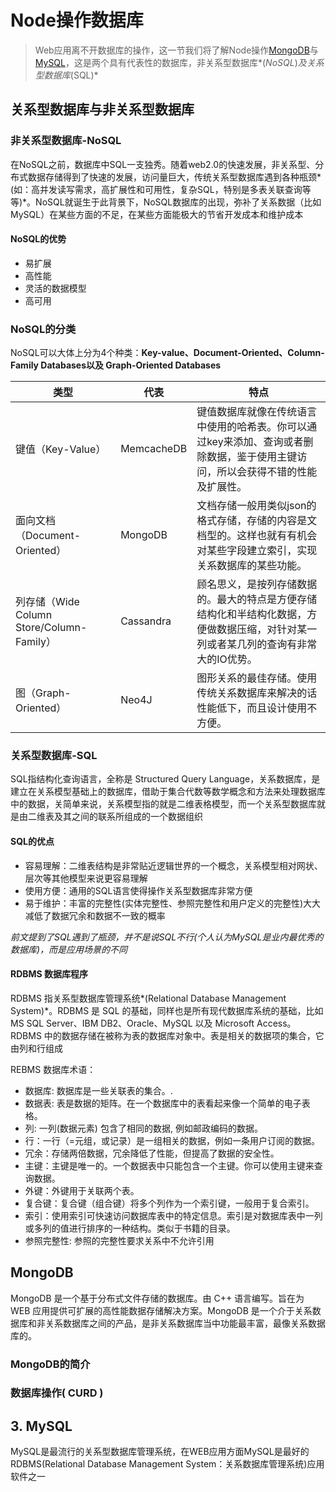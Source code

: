 # Node操作数据库

> Web应用离不开数据库的操作，这一节我们将了解Node操作[MongoDB](https://www.mongodb.com/)与[MySQL](https://www.mysql.com/)，这是两个具有代表性的数据库，非关系型数据库*(*NoSQL*)*及关系型数据库*(SQL)*

## 关系型数据库与非关系型数据库

### 非关系型数据库-NoSQL
在NoSQL之前，数据库中SQL一支独秀。随着web2.0的快速发展，非关系型、分布式数据存储得到了快速的发展，访问量巨大，传统关系型数据库遇到各种瓶颈*(如：高并发读写需求，高扩展性和可用性，复杂SQL，特别是多表关联查询等等)*。NoSQL就诞生于此背景下，NoSQL数据库的出现，弥补了关系数据（比如MySQL）在某些方面的不足，在某些方面能极大的节省开发成本和维护成本

#### NoSQL的优势
 - 易扩展
 - 高性能
 - 灵活的数据模型
 - 高可用


### NoSQL的分类

NoSQL可以大体上分为4个种类：**Key-value、Document-Oriented、Column-Family Databases以及 Graph-Oriented Databases**

| 类型                                   | 代表         | 特点                                       |
| ------------------------------------ | ---------- | ---------------------------------------- |
| 键值（Key-Value）                        | MemcacheDB | 键值数据库就像在传统语言中使用的哈希表。你可以通过key来添加、查询或者删除数据，鉴于使用主键访问，所以会获得不错的性能及扩展性。 |
| 面向文档（Document-Oriented）              | MongoDB    | 文档存储一般用类似json的格式存储，存储的内容是文档型的。这样也就有有机会对某些字段建立索引，实现关系数据库的某些功能。 |
| 列存储（Wide Column Store/Column-Family） | Cassandra  | 顾名思义，是按列存储数据的。最大的特点是方便存储结构化和半结构化数据，方便做数据压缩，对针对某一列或者某几列的查询有非常大的IO优势。 |
| 图（Graph-Oriented）                    | Neo4J      | 图形关系的最佳存储。使用传统关系数据库来解决的话性能低下，而且设计使用不方便。  |

### 关系型数据库-SQL

SQL指结构化查询语言，全称是 Structured Query Language，关系数据库，是建立在关系模型基础上的数据库，借助于集合代数等数学概念和方法来处理数据库中的数据，关简单来说，关系模型指的就是二维表格模型，而一个关系型数据库就是由二维表及其之间的联系所组成的一个数据组织

#### SQL的优点

- 容易理解：二维表结构是非常贴近逻辑世界的一个概念，关系模型相对网状、层次等其他模型来说更容易理解
- 使用方便：通用的SQL语言使得操作关系型数据库非常方便
- 易于维护：丰富的完整性(实体完整性、参照完整性和用户定义的完整性)大大减低了数据冗余和数据不一致的概率

*前文提到了SQL遇到了瓶颈，并不是说SQL不行(个人认为MySQL是业内最优秀的数据库)，而是应用场景的不同*

#### RDBMS 数据库程序
RDBMS 指关系型数据库管理系统*(Relational Database Management System)*。RDBMS 是 SQL 的基础，同样也是所有现代数据库系统的基础，比如 MS SQL Server、IBM DB2、Oracle、MySQL 以及 Microsoft Access。RDBMS 中的数据存储在被称为表的数据库对象中。表是相关的数据项的集合，它由列和行组成

REBMS 数据库术语：

- 数据库:  数据库是一些关联表的集合。.
- 数据表: 表是数据的矩阵。在一个数据库中的表看起来像一个简单的电子表格。
- 列: 一列(数据元素) 包含了相同的数据, 例如邮政编码的数据。
- 行：一行（=元组，或记录）是一组相关的数据，例如一条用户订阅的数据。
- 冗余：存储两倍数据，冗余降低了性能，但提高了数据的安全性。
- 主键：主键是唯一的。一个数据表中只能包含一个主键。你可以使用主键来查询数据。
- 外键：外键用于关联两个表。
- 复合键：复合键（组合键）将多个列作为一个索引键，一般用于复合索引。
- 索引：使用索引可快速访问数据库表中的特定信息。索引是对数据库表中一列或多列的值进行排序的一种结构。类似于书籍的目录。
- 参照完整性: 参照的完整性要求关系中不允许引用


##  MongoDB

MongoDB 是一个基于分布式文件存储的数据库。由 C++ 语言编写。旨在为 WEB 应用提供可扩展的高性能数据存储解决方案。MongoDB 是一个介于关系数据库和非关系数据库之间的产品，是非关系数据库当中功能最丰富，最像关系数据库的。

###  MongoDB的简介





### 数据库操作( CURD )







































































































## 3. MySQL

MySQL是最流行的关系型数据库管理系统，在WEB应用方面MySQL是最好的RDBMS(Relational Database Management System：关系数据库管理系统)应用软件之一